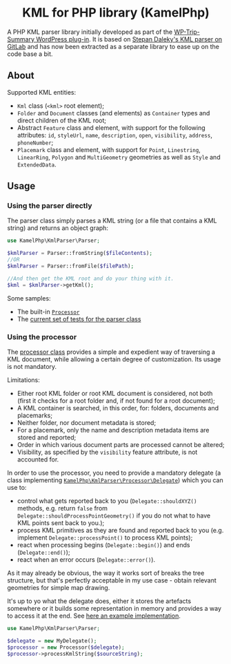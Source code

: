 <h1 align="center">KML for PHP library (KamelPhp)</h1>

A PHP KML parser library initially developed as part of the [WP-Trip-Summary WordPress plug-in](https://github.com/alexboia/WP-Trip-Summary/). 
It is based on [Stepan Daleky's KML parser on GitLab](https://gitlab.com/stepandalecky/kml-parser) and has now been extracted as a separate library to ease up on the code base a bit.

## About

Supported KML entities:

- `Kml` class (`<kml>` root element);
- `Folder` and `Document` classes (and elements) as `Container` types and direct children of the KML root;
- Abstract `Feature` class and element, with support for the following attributes: `id`, `styleUrl`, `name`, `description`, `open`, `visibility`, `address`, `phoneNumber`;
- `Placemark` class and element, with support for `Point`, `Linestring`, `LinearRing`, `Polygon` and `MultiGeometry` geometries as well as `Style` and `ExtendedData`.

## Usage

### Using the parser directly

The parser class simply parses a KML string (or a file that contains a KML string) and returns an object graph:

```PHP
use KamelPhp\KmlParser\Parser;

$kmlParser = Parser::fromString($fileContents);
//OR
$kmlParser = Parser::fromFile($filePath);

//And then get the KML root and do your thing with it.
$kml = $kmlParser->getKml();
```

Some samples:
- The built-in [`Processor`](https://github.com/alexboia/KML-for-PHP/blob/main/src/KmlParser/Processor.php)
- The [current set of tests for the parser class](https://github.com/alexboia/KML-for-PHP/blob/main/tests/LibKmlParserTests.php)

### Using the processor

The [processor class](https://github.com/alexboia/KML-for-PHP/blob/main/src/KmlParser/Processor.php) provides a simple and expedient way of traversing a KML document, while allowing a certain degree of customization. Its usage is not mandatory.

Limitations:

- Either root KML folder or root KML document is considered, not both (first it checks for a root folder and, if not found for a root document);
- A KML container is searched, in this order, for: folders, documents and placemarks;
- Neither folder, nor document metadata is stored;
- For a placemark, only the name and description metadata items are stored and reported;
- Order in which various document parts are processed cannot be altered;
- Visibility, as specified by the `visibility` feature attribute, is not accounted for.

In order to use the processor, you need to provide a mandatory delegate (a class implementing [`KamelPhp\KmlParser\Processor\Delegate`](https://github.com/alexboia/KML-for-PHP/blob/main/src/KmlParser/Processor/Delegate.php)) which you can use to:

- control what gets reported back to you (`Delegate::shouldXYZ()` methods, e.g. return `false` from `Delegate::shouldProcessPointGeometry()` if you do not what to have KML points sent back to you.);
- process KML primitives as they are found and reported back to you (e.g. implement `Delegate::processPoint()` to process KML points);
- react when processing begins (`Delegate::begin()`) and ends (`Delegate::end()`);
- react when an error occurs (`Delegate::error()`).

As it may already be obvious, the way it works sort of breaks the tree structure, but that's perfectly acceptable in my use case - obtain relevant geometries for simple map drawing.

It's up to yo what the delegate does, either it stores the artefacts somewhere or it builds some representation in memory and provides a way to access it at the end. See [here an example implementation](https://github.com/alexboia/WP-Trip-Summary/blob/master/lib/route/track/documentParser/kml/LibKmlProcessorDelegate.php).

```PHP
use KamelPhp\KmlParser\Parser;

$delegate = new MyDelegate();
$processor = new Processor($delegate);
$processor->processKmlString($sourceString);
```